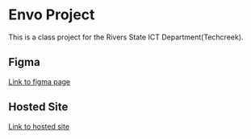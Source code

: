 # Envo Project

This is a class project for the Rivers State ICT Department(Techcreek).

## Figma

[Link to figma page](https://www.figma.com/file/0sRqyhaSQXNyxHV4pGAePN/Envo?node-id=0%3A1)

## Hosted Site

[Link to hosted site](https://bespoke-babka-1b0e77.netlify.app)
